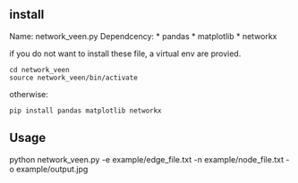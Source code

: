 
## install  
Name: network_veen.py
Dependcency:
    * pandas
    * matplotlib
    * networkx


if you do not want to install these file, a virtual env are provied.
```
cd network_veen
source network_veen/bin/activate
```
otherwise:
```
pip install pandas matplotlib networkx
```

## Usage  
python network_veen.py -e example/edge_file.txt -n example/node_file.txt -o example/output.jpg
